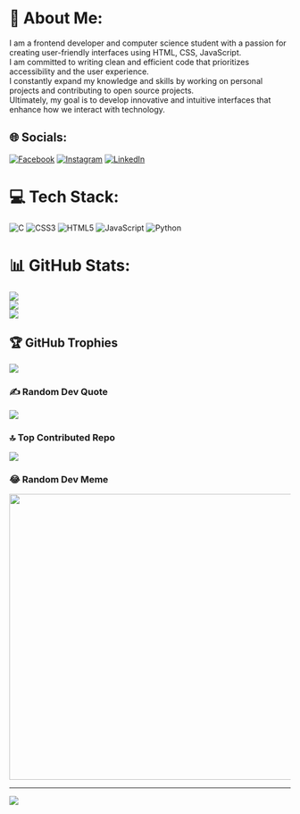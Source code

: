 # 💫 About Me:
I am a frontend developer and computer science student with a passion for creating user-friendly interfaces using HTML, CSS, JavaScript.<br> I am committed to writing clean and efficient code that prioritizes accessibility and the user experience.<br>I constantly expand my knowledge and skills by working on personal projects and contributing to open source projects.<br> Ultimately, my goal is to develop innovative and intuitive interfaces that enhance how we interact with technology.


## 🌐 Socials:
[![Facebook](https://img.shields.io/badge/Facebook-%231877F2.svg?logo=Facebook&logoColor=white)](https://facebook.com/https://www.facebook.com/senthil.pandi.71697/) [![Instagram](https://img.shields.io/badge/Instagram-%23E4405F.svg?logo=Instagram&logoColor=white)](https://instagram.com/https://www.instagram.com/senthil__sp/) [![LinkedIn](https://img.shields.io/badge/LinkedIn-%230077B5.svg?logo=linkedin&logoColor=white)](https://www.linkedin.com/in/senthil-pandi-630184191/)

# 💻 Tech Stack:
![C](https://img.shields.io/badge/c-%2300599C.svg?style=for-the-badge&logo=c&logoColor=white) ![CSS3](https://img.shields.io/badge/css3-%231572B6.svg?style=for-the-badge&logo=css3&logoColor=white) ![HTML5](https://img.shields.io/badge/html5-%23E34F26.svg?style=for-the-badge&logo=html5&logoColor=white) ![JavaScript](https://img.shields.io/badge/javascript-%23323330.svg?style=for-the-badge&logo=javascript&logoColor=%23F7DF1E) ![Python](https://img.shields.io/badge/python-3670A0?style=for-the-badge&logo=python&logoColor=ffdd54)
# 📊 GitHub Stats:
![](https://github-readme-stats.vercel.app/api?username=senthilsp41&theme=gruvbox&hide_border=false&include_all_commits=false&count_private=false)<br/>
![](https://github-readme-streak-stats.herokuapp.com/?user=senthilsp41&theme=gruvbox&hide_border=false)<br/>
![](https://github-readme-stats.vercel.app/api/top-langs/?username=senthilsp41&theme=gruvbox&hide_border=false&include_all_commits=false&count_private=false&layout=compact)

## 🏆 GitHub Trophies
![](https://github-profile-trophy.vercel.app/?username=senthilsp41&theme=juicyfresh&no-frame=false&no-bg=false&margin-w=4)

### ✍️ Random Dev Quote
![](https://quotes-github-readme.vercel.app/api?type=horizontal&theme=radical)

### 🔝 Top Contributed Repo
![](https://github-contributor-stats.vercel.app/api?username=senthilsp41&limit=5&theme=gruvbox&combine_all_yearly_contributions=true)

### 😂 Random Dev Meme
<img src="https://rm.up.railway.app/" width="512px"/>

---
[![](https://visitcount.itsvg.in/api?id=senthilsp41&icon=0&color=7)](https://visitcount.itsvg.in)

<!-- Proudly created with GPRM ( https://gprm.itsvg.in ) -->

